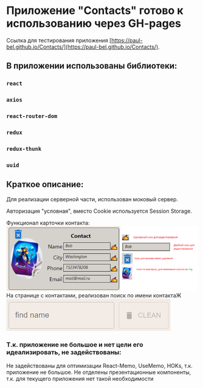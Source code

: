 # Приложение "Contacts" готово к использованию через GH-pages

Ссылка для тестирования приложения [https://paul-bel.github.io/Contacts/](https://paul-bel.github.io/Contacts/).

## В приложении использованы библиотеки:
### `react`
### `axios`
### `react-router-dom`
### `redux`
### `redux-thunk`
### `uuid`

## Краткое описание:
Для реализации серверной части, использован моковый сервер.

Авторизация "условная", вместо Cookie используется Session Storage.

Функционал карточки контакта:
![img_2.png](img_2.png)
На странице с контактами, реализован поиск по имени контактаЖ
![img_3.png](img_3.png)

### Т.к. приложение не большое и нет цели его идеализировать, не задействованы:
Не задействованы для оптимизации React-Memo, UseMemo, HOKs, т.к. приложение не большое.
Не отделены презентационные компоненты, т.к. для текущего приложения нет такой необходимости

